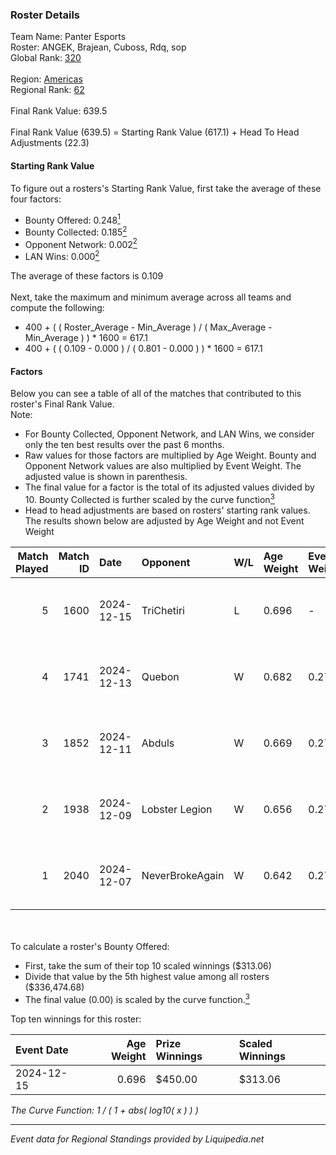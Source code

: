 ### Roster Details<br />
Team Name: Panter Esports<br />
Roster: ANGEK, Brajean, Cuboss, Rdq, sop<br />
Global Rank: [320](../standings_global.md)<br />
<br />
Region: [Americas]( ../standings_americas.md)<br />
Regional Rank: [62]( ../standings_americas.md)<br />
<br />
Final Rank Value:  639.5<br />
<br />
Final Rank Value (639.5) = Starting Rank Value (617.1) + Head To Head Adjustments (22.3)<br />

#### Starting Rank Value<br />
To figure out a rosters's Starting Rank Value, first take the average of these four factors:<br />
- Bounty Offered: 0.248[<sup>1</sup>](#table2)
- Bounty Collected: 0.185[<sup>2</sup>](#table1)
- Opponent Network: 0.002[<sup>2</sup>](#table1)
- LAN Wins: 0.000[<sup>2</sup>](#table1)

The average of these factors is 0.109<br />
<br />
Next, take the maximum and minimum average across all teams and compute the following:<br />
- 400 + ( ( Roster_Average - Min_Average ) / ( Max_Average - Min_Average ) ) * 1600 = 617.1
- 400 + ( ( 0.109 - 0.000 ) / ( 0.801 - 0.000 ) ) * 1600 = 617.1


#### Factors<br />
Below you can see a table of all of the matches that contributed to this roster's Final Rank Value.<br />
Note:<br />

- For Bounty Collected, Opponent Network, and LAN Wins, we consider only the ten best results over the past 6 months.
- Raw values for those factors are multiplied by Age Weight. Bounty and Opponent Network values are also multiplied by Event Weight. The adjusted value is shown in parenthesis.
- The final value for a factor is the total of its adjusted values divided by 10. Bounty Collected is further scaled by the curve function[<sup>3</sup>](#curveFunction)
- Head to head adjustments are based on rosters' starting rank values. The results shown below are adjusted by Age Weight and not Event Weight
<span id="table1"></span><br />


| Match Played | Match ID | Date       | Opponent        | W/L | Age Weight | Event Weight | Bounty Collected | Opponent Network | LAN Wins  | H2H Adj. | Roster                           |
| -: | -: | :- | :- | :- | :- | :- | :- | :- | :- | -: | :- |
|            5 |     1600 | 2024-12-15 | TriChetiri      | L   | 0.696      | -            | -                | -                | -         |   -11.04 | ANGEK, Brajean, Cuboss, Rdq, sop |
|            4 |     1741 | 2024-12-13 | Quebon          | W   | 0.682      | 0.274        | 0.001 (0.000)    | 0.029 (0.005)    | 0 (0.000) |     9.29 | ANGEK, Brajean, Cuboss, Rdq, sop |
|            3 |     1852 | 2024-12-11 | Abduls          | W   | 0.669      | 0.274        | 0.001 (0.000)    | 0.061 (0.011)    | 0 (0.000) |    10.01 | ANGEK, Brajean, Cuboss, Rdq, sop |
|            2 |     1938 | 2024-12-09 | Lobster Legion  | W   | 0.656      | 0.274        | 0.000 (0.000)    | 0.000 (0.000)    | 0 (0.000) |     6.92 | ANGEK, Brajean, Cuboss, Rdq, sop |
|            1 |     2040 | 2024-12-07 | NeverBrokeAgain | W   | 0.642      | 0.274        | 0.000 (0.000)    | 0.000 (0.000)    | 0 (0.000) |     7.15 | ANGEK, Brajean, Cuboss, Rdq, sop |

<br />
<span id="table2"></span><br />
To calculate a roster's Bounty Offered:<br />

- First, take the sum of their top 10 scaled winnings ($313.06)
- Divide that value by the 5th highest value among all rosters ($336,474.68)
- The final value (0.00) is scaled by the curve function.[<sup>3</sup>](#curveFunction)

Top ten winnings for this roster:<br />

| Event Date | Age Weight | Prize Winnings | Scaled Winnings |
| :- | -: | :- | :- |
| 2024-12-15 |      0.696 | $450.00        | $313.06         |


<span id="curveFunction"></span>_The Curve Function: 1 / ( 1 + abs( log10( x ) ) )_<br />

---
_Event data for Regional Standings provided by Liquipedia.net_<br />
